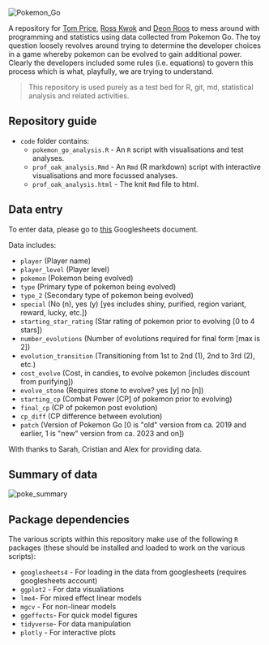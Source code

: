 ![Pokemon_Go](https://user-images.githubusercontent.com/107560653/235102831-6254b0e1-d5b6-4394-9b7e-eae4d81dc4be.png)

A repository for [Tom Price](https://twitter.com/thomasnprice), [Ross Kwok](https://twitter.com/KwokRTK93) and [Deon Roos](https://twitter.com/DeonRoos88) to mess around with programming and statistics using data collected from Pokemon Go. The toy question loosely revolves around trying to determine the developer choices in a game whereby pokemon can be evolved to gain additional power. Clearly the developers included some rules (i.e. equations) to govern this process which is what, playfully, we are trying to understand.

> This repository is used purely as a test bed for R, git, md, statistical analysis and related activities.

## Repository guide

* `code` folder contains:
  + `pokemon_go_analysis.R` - An `R` script with visualisations and test analyses.
  + `prof_oak_analysis.Rmd` - An `Rmd` (R markdown) script with interactive visualisations and more focussed analyses.
  + `prof_oak_analysis.html` - The knit `Rmd` file to html.

## Data entry

To enter data, please go to [this](https://docs.google.com/spreadsheets/d/1EWzGk_qDK8ommXYz2jxYvFSSEzj9Wal976dWRwR4_0w/edit?usp=sharing) Googlesheets document.

Data includes:

* `player` (Player name)
* `player_level` (Player level)
* `pokemon`	(Pokemon being evolved)
* `type` (Primary type of pokemon being evolved)
* `type_2` (Secondary type of pokemon being evolved)
* `special`	(No (n), yes (y) [yes includes shiny, purified, region variant, reward, lucky, etc.])
* `starting_star_rating` (Star rating of pokemon prior to evolving [0 to 4 stars])
* `number_evolutions` (Number of evolutions required for final form [max is 2])
* `evolution_transition` (Transitioning from 1st to 2nd (1), 2nd to 3rd (2), etc.)
* `cost_evolve` (Cost, in candies, to evolve pokemon [includes discount from purifying])
* `evolve_stone` (Requires stone to evolve? yes [y] no [n])
* `starting_cp`	(Combat Power [CP] of pokemon prior to evolving)
* `final_cp` (CP of pokemon post evolution)
* `cp_diff` (CP difference between evolution)
* `patch` (Version of Pokemon Go [0 is "old" version from ca. 2019 and earlier, 1 is "new" version from ca. 2023 and on])

With thanks to Sarah, Cristian and Alex for providing data.

## Summary of data

![poke_summary](https://user-images.githubusercontent.com/107560653/235106670-8a20c31e-50c8-4daa-b0d8-d51e6b6fde74.png)

## Package dependencies

The various scripts within this repository make use of the following `R` packages (these should be installed and loaded to work on the various scripts):
* `googlesheets4` - For loading in the data from googlesheets (requires googlesheets account)
* `ggplot2` - For data visualiations
* `lme4`- For mixed effect linear models
* `mgcv` - For non-linear models
* `ggeffects`- For quick model figures
* `tidyverse`- For data manipulation
* `plotly` - For interactive plots

